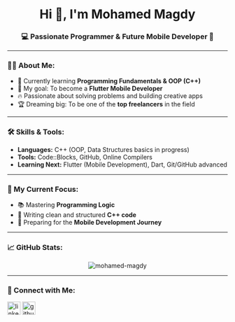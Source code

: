 <h1 align="center">Hi 👋, I'm Mohamed Magdy</h1>
<h3 align="center">💻 Passionate Programmer & Future Mobile Developer 🚀</h3>

---

### 👨‍💻 About Me:
- 🌱 Currently learning **Programming Fundamentals & OOP (C++)**
- 🎯 My goal: To become a **Flutter Mobile Developer**
- 🔥 Passionate about solving problems and building creative apps
- 🏆 Dreaming big: To be one of the **top freelancers** in the field

---

### 🛠️ Skills & Tools:
- **Languages:** C++ (OOP, Data Structures basics in progress)
- **Tools:** Code::Blocks, GitHub, Online Compilers
- **Learning Next:** Flutter (Mobile Development), Dart, Git/GitHub advanced

---

### 🌟 My Current Focus:
- 📚 Mastering **Programming Logic**
- 🧩 Writing clean and structured **C++ code**
- 📱 Preparing for the **Mobile Development Journey**

---

### 📈 GitHub Stats:
<p align="center">
  <img src="https://github-readme-stats.vercel.app/api?username=mohamed-magdy&show_icons=true&theme=radical" alt="mohamed-magdy" />
</p>

---

### 🤝 Connect with Me:
<p align="left">
<a href="https://linkedin.com/in/mohamed-magdy" target="blank"><img align="center" src="https://cdn-icons-png.flaticon.com/512/174/174857.png" alt="linkedin" height="30" width="30" /></a>
<a href="https://github.com/mohamed-magdy" target="blank"><img align="center" src="https://cdn-icons-png.flaticon.com/512/733/733553.png" alt="github" height="30" width="30" /></a>
</p>
